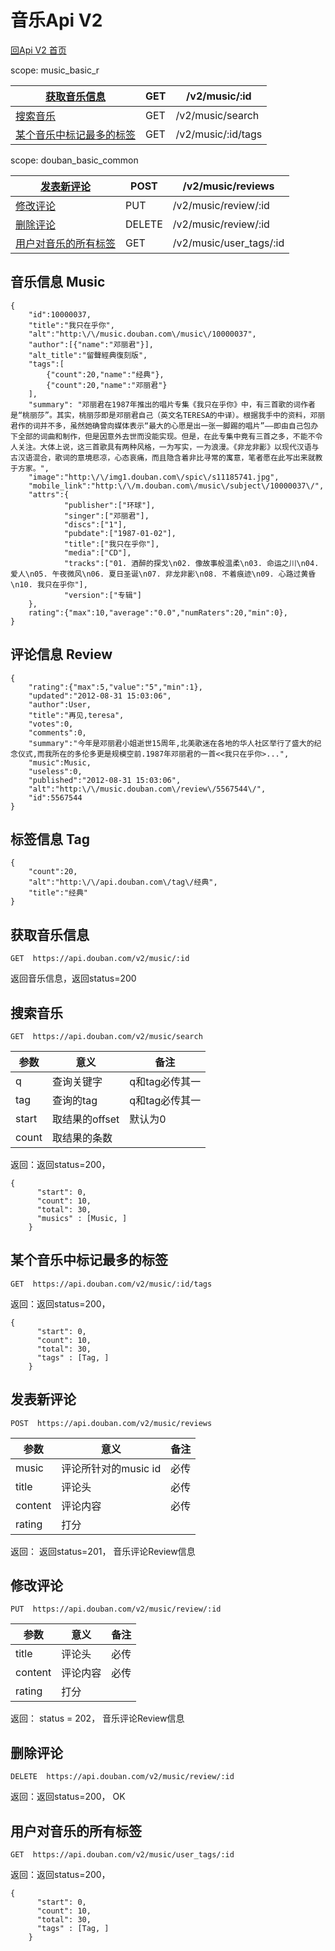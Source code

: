 # 音乐Api V2

[回Api V2 首页](readme.md)

scope: music_basic_r

| [获取音乐信息](#get_music) | GET  | /v2/music/:id      |
| ------------------------------------------------------------ | ---- | ------------------ |
| [搜索音乐](#get_music_search) | GET  | /v2/music/search   |
| [某个音乐中标记最多的标签](#get_music_tags) | GET  | /v2/music/:id/tags |

scope: douban_basic_common

| [发表新评论](#post_music_review) | POST   | /v2/music/reviews       |
| ------------------------------------------------------------ | ------ | ----------------------- |
| [修改评论](#put_music_review) | PUT    | /v2/music/review/:id    |
| [删除评论](#delete_music_review) | DELETE | /v2/music/review/:id    |
| [用户对音乐的所有标签](#get_people_music_tags) | GET    | /v2/music/user_tags/:id |

## 音乐信息 Music

```
{
    "id":10000037,
    "title":"我只在乎你",
    "alt":"http:\/\/music.douban.com\/music\/10000037",
    "author":[{"name":"邓丽君"}],
    "alt_title":"留聲經典復刻版",
    "tags":[
        {"count":20,"name":"经典"},
        {"count":20,"name":"邓丽君"}
    ],
    "summary": "邓丽君在1987年推出的唱片专集《我只在乎你》中，有三首歌的词作者是“桃丽莎”。其实，桃丽莎即是邓丽君自己（英文名TERESA的中译）。根据我手中的资料，邓丽君作的词并不多，虽然她确曾向媒体表示“最大的心愿是出一张一脚踢的唱片”——即由自己包办下全部的词曲和制作，但是因意外去世而没能实现。但是，在此专集中竟有三首之多，不能不令人关注。大体上说，这三首歌具有两种风格，一为写实，一为浪漫。《非龙非彲》以现代汉语与古汉语混合，歌词的意境悲凉，心态哀痛，而且隐含着非比寻常的寓意，笔者愿在此写出来就教于方家。",
    "image":"http:\/\/img1.douban.com\/spic\/s11185741.jpg",
    "mobile_link":"http:\/\/m.douban.com\/music\/subject\/10000037\/",
    "attrs":{
            "publisher":["环球"],
            "singer":["邓丽君"],
            "discs":["1"],
            "pubdate":["1987-01-02"],
            "title":["我只在乎你"],
            "media":["CD"],
            "tracks":["01. 酒醉的探戈\n02. 像故事般温柔\n03. 命运之川\n04. 爱人\n05. 午夜微风\n06. 夏日圣诞\n07. 非龙非彲\n08. 不着痕迹\n09. 心路过黄昏\n10. 我只在乎你"],
            "version":["专辑"]
    },
    rating":{"max":10,"average":"0.0","numRaters":20,"min":0},
}
```

## 评论信息 Review

```
{
    "rating":{"max":5,"value":"5","min":1},
    "updated":"2012-08-31 15:03:06",
    "author":User,
    "title":"再见,teresa",
    "votes":0,
    "comments":0,
    "summary":"今年是邓丽君小姐逝世15周年,北美歌迷在各地的华人社区举行了盛大的纪念仪式,而我所在的多伦多更是规模空前.1987年邓丽君的一首<<我只在乎你>...",
    "music":Music,
    "useless":0,
    "published":"2012-08-31 15:03:06",
    "alt":"http:\/\/music.douban.com\/review\/5567544\/",
    "id":5567544
}
```

## 标签信息 Tag

```
{
    "count":20,
    "alt":"http:\/\/api.douban.com\/tag\/经典",
    "title":"经典"
}
```

## 获取音乐信息

```
GET  https://api.douban.com/v2/music/:id
```

返回音乐信息，返回status=200

## 搜索音乐

```
GET  https://api.douban.com/v2/music/search
```

| 参数  | 意义           | 备注           |
| ----- | -------------- | -------------- |
| q     | 查询关键字     | q和tag必传其一 |
| tag   | 查询的tag      | q和tag必传其一 |
| start | 取结果的offset | 默认为0        |
| count | 取结果的条数   |                |

返回：返回status=200，

```
{
      "start": 0,
      "count": 10,
      "total": 30,
      "musics" : [Music, ]
    }
```

## 某个音乐中标记最多的标签

```
GET  https://api.douban.com/v2/music/:id/tags
```

返回：返回status=200，

```
{
      "start": 0,
      "count": 10,
      "total": 30,
      "tags" : [Tag, ]
    }
```

## 发表新评论

```
POST  https://api.douban.com/v2/music/reviews
```

| 参数    | 意义                 | 备注 |
| ------- | -------------------- | ---- |
| music   | 评论所针对的music id | 必传 |
| title   | 评论头               | 必传 |
| content | 评论内容             | 必传 |
| rating  | 打分                 |      |

返回： 返回status=201， 音乐评论Review信息

## 修改评论

```
PUT  https://api.douban.com/v2/music/review/:id
```

| 参数    | 意义     | 备注 |
| ------- | -------- | ---- |
| title   | 评论头   | 必传 |
| content | 评论内容 | 必传 |
| rating  | 打分     |      |

返回： status = 202， 音乐评论Review信息

## 删除评论

```
DELETE  https://api.douban.com/v2/music/review/:id
```

返回：返回status=200， OK

## 用户对音乐的所有标签

```
GET  https://api.douban.com/v2/music/user_tags/:id
```

返回：返回status=200，

```
{
      "start": 0,
      "count": 10,
      "total": 30,
      "tags" : [Tag, ]
    }
```